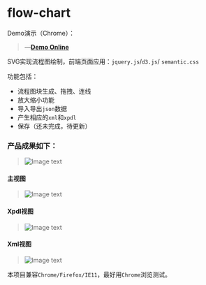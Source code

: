 # flow-chart  

Demo演示（Chrome）：  
> &mdash;[**Demo Online**](https://zhangyuanliang.github.io/flowchart/flowchart.html)  

SVG实现流程图绘制，前端页面应用：`jquery.js`/`d3.js`/ `semantic.css`  

功能包括：  
- 流程图块生成、拖拽、连线  
- 放大缩小功能  
- 导入导出`json`数据  
- 产生相应的`xml`和`xpdl`  
- 保存（还未完成，待更新）  
### 产品成果如下：  
>![Image text](https://github.com/zhangyuanliang/flow-chart/blob/master/img/show.gif) 
#### 主视图  
>![Image text](https://github.com/zhangyuanliang/flow-chart/blob/master/img/img_3.png)   
#### Xpdl视图  
>![Image text](https://github.com/zhangyuanliang/flow-chart/blob/master/img/img_1.png)    
#### Xml视图
>![Image text](https://github.com/zhangyuanliang/flow-chart/blob/master/img/img_2.png) 

本项目兼容`Chrome/Firefox/IE11`，最好用`Chrome`浏览测试。
